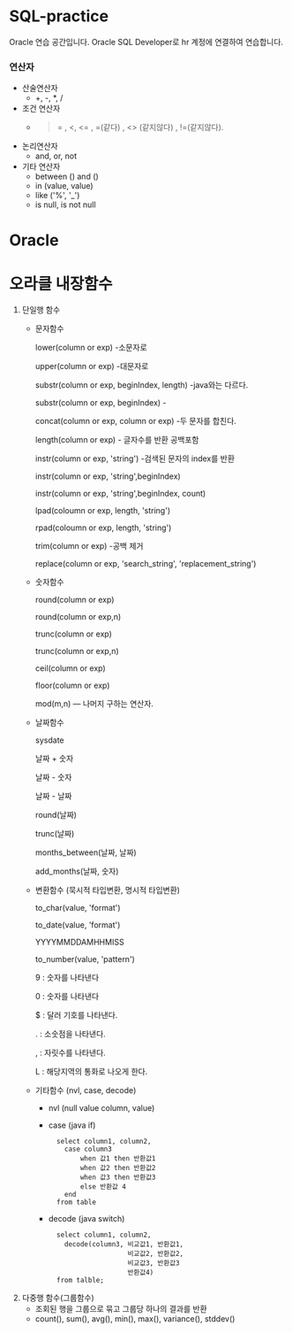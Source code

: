 # SQL-practice
Oracle 연습 공간입니다.
Oracle SQL Developer로 hr 계정에 연결하여 연습합니다.
### 연산자
  - 산술연산자
    - +, -, *, /
  - 조건 연산자
    -  >= , <, <= , =(같다) , <> (같지않다) , !=(같지않다).
  - 논리연산자
    - and, or, not
  - 기타 연산자
    - between () and ()
    - in (value, value)
    - like ('%', '_')
    - is null, is not null
# Oracle

# 오라클 내장함수

1. 단일행 함수
    - 문자함수

        lower(column or exp) -소문자로

        upper(column or exp) -대문자로

        substr(column or exp, beginIndex, length) -java와는 다르다.

        substr(column or exp, beginIndex) - 

        concat(column or exp, column or exp) -두 문자를 합친다.

        length(column or exp) - 글자수를 반환 공백포함

        instr(column or exp, 'string') -검색된 문자의 index를 반환

        instr(column or exp, 'string',beginIndex)

        instr(column or exp, 'string',beginIndex, count)

        lpad(coloumn or exp, length, 'string')

        rpad(coloumn or exp, length, 'string')

        trim(column or exp) -공백 제거

        replace(column or exp, 'search_string', 'replacement_string')

    - 숫자함수

        round(column or exp)

        round(column or exp,n)

        trunc(column or exp)

        trunc(column or exp,n)

        ceil(column or exp)

        floor(column or exp)

        mod(m,n) — 나머지 구하는 연산자.

    - 날짜함수

        sysdate

        날짜 + 숫자

        날짜 - 숫자

        날짜 - 날짜

        round(날짜)

        trunc(날짜)

        months_between(날짜, 날짜)

        add_months(날짜, 숫자)

    - 변환함수 (묵시적 타입변환, 명시적 타입변환)

        to_char(value, 'format')

        to_date(value, 'format')

        YYYYMMDDAMHHMISS

        to_number(value, 'pattern')

        9 : 숫자를 나타낸다

        0 : 숫자를 나타낸다

        $ : 달러 기호를 나타낸다.

        .  :  소숫점을 나타낸다.

        ,   :  자릿수를 나타낸다.

        L  :  해당지역의 통화로 나오게 한다.

    - 기타함수 (nvl, case, decode)
        - nvl (null value column, value)
        - case (java if)

                select column1, column2,
                  case column3
                      when 값1 then 반환값1
                      when 값2 then 반환값2
                      when 값3 then 반환값3
                      else 반환값 4
                  end
                from table

        - decode (java switch)

                select column1, column2,
                  decode(column3, 비교값1, 반환값1,
                                  비교값2, 반환값2,
                                  비교값3, 반환값3
                                  반환값4)
                from talble;

2. 다중행 함수(그룹함수)
    - 조회된 행을 그룹으로 묶고 그룹당 하나의 결과를 반환
    - count(), sum(), avg(), min(), max(), variance(), stddev()
